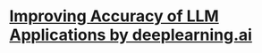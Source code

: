 # [Improving Accuracy of LLM Applications by deeplearning.ai](https://www.deeplearning.ai/short-courses/improving-accuracy-of-llm-applications/)
